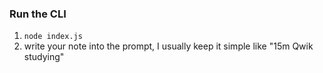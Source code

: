 ### Run the CLI
1. `node index.js`
2. write your note into the prompt, I usually keep it simple like "15m Qwik studying"
